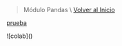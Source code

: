 > Módulo Pandas \ [Volver al Inicio](../index.md)

[prueba](../html/prueba.html)


![colab](<script src="https://gist.github.com/cristiandarioortegayubro/2c52981f3ff805dfc9801fea69eb1715.js"></script>)
